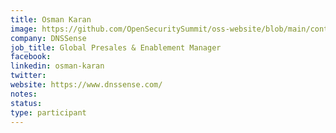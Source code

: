 ```yaml
---
title: Osman Karan
image: https://github.com/OpenSecuritySummit/oss-website/blob/main/content/participant/images/osmanpng.png?raw=true
company: DNSSense
job_title: Global Presales & Enablement Manager
facebook:
linkedin: osman-karan
twitter:
website: https://www.dnssense.com/
notes:
status: 
type: participant
---
```

